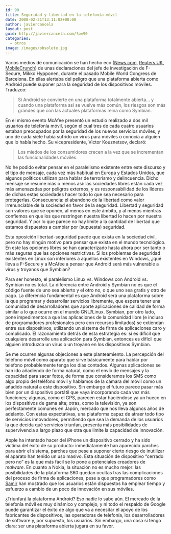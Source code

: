 ```yaml
---
id: 90
title: Seguridad y libertad en la telefonía móvil
date: 2008-02-21T13:11:02+00:00
author: javiercancela
layout: post
guid: http://javiercancela.com/?p=90
categories:
  - otros
image: /images/obsolete.jpg
---
```

Varios medios de comunicación se han hecho eco ([News.com](http://www.news.com/Mobile-industry-sees-new-security-risks/2100-1002_3-6230592.html "Mobile industry sees new security risks"), [Reuters UK](http://uk.reuters.com/article/internetNews/idUKL144082020080214 "Mobile industry sees new security risks"), [MobileCrunch](http://mobilecrunch.com/2008/02/15/open-source-may-create-security-risks-for-mobile-phones/ "Open Source may Create Security Risks for Mobile Phones")) de unas declaraciones del jefe de investigación de F-Secure, Mikko Hypponen, durante el pasado Mobile World Congress de Barcelona. En ellas alertaba del peligro que una plataforma abierta como Android puede suponer para la seguridad de los dispositivos móviles. Traduzco:

> Si Android se convierte en una plataforma totalmente abierta&#8230; y cuando una plataforma así se vuelve más común, los riesgos son más grandes que con las actuales plataformas reina como Symbian.

En el mismo evento McAfee presentó un estudio realizado a dos mil usuarios de telefonía móvil, según el cual tres de cada cuatro usuarios estaban preocupados por la seguridad de los nuevos servicios móviles, y uno de cada siete había sufrido un virus para móviles o conocía a alguien que lo había hecho. Su vicepresidente, Victor Kouznetsov, declaró:

> Los miedos de los consumidores crecen a la vez que se incrementan las funcionalidades móviles.

No he podido evitar pensar en el paralelismo existente entre este discurso y el tipo de mensaje, cada vez más habitual en Europa y Estados Unidos, que algunos políticos utilizan para hablar de terrorismo y delincuencia. Dicho mensaje se resume más o menos así: las sociedades libres están cada vez más amenazadas por peligros externos, y es responsabilidad de los líderes de dichas estas sociedades hacer todo lo que sea necesario para protegerlas. Consecuencia: el abandono de la libertad como valor irrenunciable de la sociedad en favor de la seguridad. Libertad y seguridad son valores que se oponen, al menos en este ámbito, y al menos mientras confiemos en que los que restringen nuestra libertad lo hacen por nuestra seguridad. Y por lo que parece no hay límite a la cantidad de libertad que estamos dispuestos a cambiar por (supuesta) seguridad.

Esta oposición libertad-seguridad puede que exista en la sociedad civil, pero no hay ningún motivo para pensar que exista en el mundo tecnológico. En este las opciones libres se han caracterizado hasta ahora por ser tanto o más seguras que las opciones restrictivas. Si los problemas de seguridad existentes en Linux son inferiores a aquellos existentes en Windows, ¿qué lleva a F-Secure y a McAfee a pensar que Android será más vulnerable a virus y troyanos que Symbian?

Para ser honesto, el paralelismo Linux vs. Windows con Android vs. Symbian no es total. La diferencia entre Android y Symbian no es que el código fuente de uno sea abierto y el otro no, o que uno sea gratis y otro de pago. La diferencia fundamental es que Android será una plataforma sobre la que programar y desarrollar servicios libremente, que espera tener una comunidad de desarrolladores que aporte aplicaciones de calidad de forma similar a lo que ocurre en el mundo GNU/Linux. Symbian, por otro lado, pone impedimentos a que las aplicaciones de la comunidad libre (e incluso de programadores profesionales pero con recursos limitados) se extiendan entre sus dispositivos, utilizando un sistema de firma de aplicaciones caro y complicado. El razonamiento detrás de esta estrategia es: si es difícil que cualquiera desarrolle una aplicación para Symbian, entonces es difícil que alguien introduzca un virus o un troyano en los dispositivos Symbian.

Se me ocurren algunas objeciones a este planteamiento. La percepción del teléfono móvil como aparato que sirve básicamente para hablar por teléfono probablemente tenga los días contados. Algunas aplicaciones se han ido añadiendo de forma natural, como el envío de mensajes y la capacidad para sacar fotos, de forma que consideramos los SMS como algo propio del teléfono móvil y hablamos de la cámara del móvil como un añadido natural a este dispositivo. Sin embargo el futuro parece pasar más bien por un dispositivo portátil que vaya incorporando cada vez más funciones; algunas, como el GPS, parecen estar haciéndose ya un hueco en los dispositivos de gama alta; otras, como la televisión, ya son perfectamente comunes en Japón, mercado que nos lleva algunos años de adelanto. Con estas expectativas, una plataforma capaz de atraer todo tipo de servicios innovadores, permitiendo que sea la demanda de los usuarios la que decida qué servicios triunfan, presenta más posibilidades de supervivencia a largo plazo que otra que limite la capacidad de innovación.

Apple ha intentado hacer del iPhone un dispositivo cerrado y ha sido víctima del éxito de su producto: inmediatamente han aparecido parches para abrir el sistema, parches que pese a suponer cierto riesgo de inutilizar el aparato han tenido un uso masivo. Esta situación de dispositivo &#8220;cerrado pero no&#8221; es la que más fácil se lo pone a potenciales creadores de _malware_. En cuanto a Nokia, la situación no es mucho mejor: las posibilidades de la plataforma S60 quedan ocultas tras las complicaciones del proceso de firma de aplicaciones, pese a que programadores como [Samir](http://www.bysamir.fr/ "Samir") han mostrado que los usuarios están dispuestos ha emplear tiempo y esfuerzo a cambio de un poco de innovación en sus móviles.

¿Triunfará la plataforma Android? Eso nadie lo sabe aún. El mercado de la telefonía móvil es muy dinámico y complejo, y ni todo el respaldo de Google puede garantizar el éxito de algo que va a necesitar el apoyo de los fabricantes de dispositivos, las operadoras de telefonía, los desarrolladores de software y, por supuesto, los usuarios. Sin embargo, una cosa sí tengo clara: ser una plataforma abierta jugará en su favor.